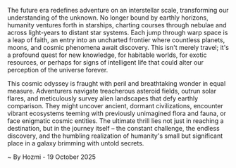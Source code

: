 
The future era redefines adventure on an interstellar scale, transforming our understanding of the unknown. No longer bound by earthly horizons, humanity ventures forth in starships, charting courses through nebulae and across light-years to distant star systems. Each jump through warp space is a leap of faith, an entry into an uncharted frontier where countless planets, moons, and cosmic phenomena await discovery. This isn't merely travel; it's a profound quest for new knowledge, for habitable worlds, for exotic resources, or perhaps for signs of intelligent life that could alter our perception of the universe forever.

This cosmic odyssey is fraught with peril and breathtaking wonder in equal measure. Adventurers navigate treacherous asteroid fields, outrun solar flares, and meticulously survey alien landscapes that defy earthly comparison. They might uncover ancient, dormant civilizations, encounter vibrant ecosystems teeming with previously unimagined flora and fauna, or face enigmatic cosmic entities. The ultimate thrill lies not just in reaching a destination, but in the journey itself – the constant challenge, the endless discovery, and the humbling realization of humanity's small but significant place in a galaxy brimming with untold secrets.

~ By Hozmi - 19 October 2025
